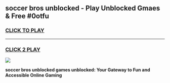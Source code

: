 
## soccer bros unblocked - Play Unblocked Gmaes & Free #0otfu
<h3>
<a href="https://news.freeplayer.one?title=soccer_bros_unblocked&ref=24F">CLICK TO PLAY</a></h3>
<hr>

<h3>
<a href="https://news.freeplayer.one?title=soccer_bros_unblocked&ref=24F">CLICK 2 PLAY</a>
  
</h3>

<a href="https://news.freeplayer.one?title=soccer_bros_unblocked&ref=24F/"><img src="https://clearcache.store/games.png"></a>


**soccer bros unblocked games unblocked: Your Gateway to Fun and Accessible Online Gaming**
